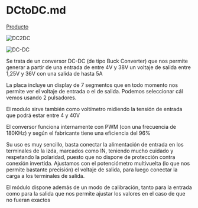 # DCtoDC.md

[Producto](http://www.icstation.com/step-down-buck-converter-power-supply-module-125v-adjustable-voltmeter-p-3017.html)

![DC2DC](http://www.icstation.com/images/middle/products/3017_9529.JPG)

![DC-DC](http://www.icstation.com/images/middle/products/2_3323.JPG)

Se trata de un conversor DC-DC (de tipo Buck Converter) que nos permite generar a partir de una entrada de entre 4V y 38V un voltaje de salida entre 1,25V y 36V con una salida de hasta 5A

La placa incluye un display de 7 segmentos que en todo momento nos permite ver el voltaje de entrada o el de salida. Podemos seleccionar cál vemos usando 2 pulsadores.

El modulo sirve también como voltímetro midiendo la tensión de entrada que podrá estar entre 4 y 40V

El conversor funciona internamente con PWM (con una frecuencia de 180KHz) y según el fabricante tiene una eficiencia del 96%

Su uso es muy sencillo, basta conectar la alimentación de entrada en los terminales de la izda, marcados como IN, teniendo mucho cuidado y respetando la polaridad, puesto que no dispone de protección contra conexión invertida. Ajustamos con el potenciómetro multivuelta (lo que nos permite bastante precisión) el voltaje de salida, para luego conectar la carga a los terminales de salida.

El módulo dispone además de un modo de calibración, tanto para la entrada como para la salida que nos permite ajustar los valores en el caso de que no fueran exactos
